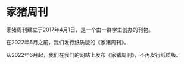 # 家猪周刊

家猪周刊建立于2017年4月1日，是一个由一群学生创办的刊物。

在2022年6月之前，我们发行纸质版的《家猪周刊》。

从2022年6月起，我们在我们的网站上发布《家猪周刊》，不再发行纸质版。
